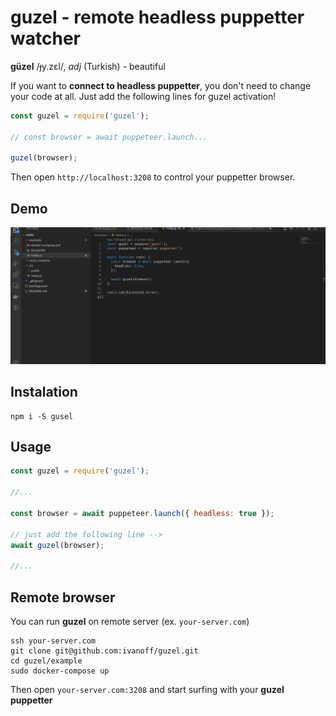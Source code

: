 # guzel - remote headless puppetter watcher

**güzel** /ɟy.zɛl/, *adj* (Turkish) - beautiful

If you want to **connect to headless puppetter**, you don't need to change your code at all. Just add the following lines for guzel activation!

```javascript
const guzel = require('guzel');

// const browser = await puppeteer.launch...

guzel(browser);
```

Then open `http://localhost:3208` to control your puppetter browser.

## Demo

![guzel demo](./static/demo.gif)

## Instalation

```
npm i -S gusel
```

## Usage

```javascript
const guzel = require('guzel');

//...

const browser = await puppeteer.launch({ headless: true });

// just add the following line -->
await guzel(browser);

//...
```

## Remote browser

You can run **guzel** on remote server (ex. `your-server.com`)

```ssh
ssh your-server.com
git clone git@github.com:ivanoff/guzel.git
cd guzel/example
sudo docker-compose up
```

Then open `your-server.com:3208` and start surfing with your **guzel puppetter**
